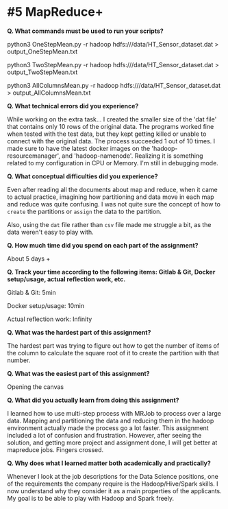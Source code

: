 # #5 MapReduce+

__Q. What commands must be used to run your scripts?__

python3 OneStepMean.py -r hadoop hdfs:///data/HT_Sensor_dataset.dat > output_OneStepMean.txt

python3 TwoStepMean.py -r hadoop hdfs:///data/HT_Sensor_dataset.dat > output_TwoStepMean.txt

python3 AllColumnsMean.py -r hadoop hdfs:///data/HT_Sensor_dataset.dat > output_AllColumnsMean.txt

__Q. What technical errors did you experience?__

While working on the extra task... 
I created the smaller size of the 'dat file' that contains only 10 rows of the original data.
The programs worked fine when tested with the test data, but they kept getting killed or unable to connect with the original data. The process succeeded 1 out of 10 times.
I made sure to have the latest docker images on the 'hadoop-resourcemanager', and 'hadoop-namenode'. Realizing it is something related to my configuration in CPU or Memory. I'm still in debugging mode.

__Q. What conceptual difficulties did you experience?__

Even after reading all the documents about map and reduce, when it came to actual practice, imagining how partitioning and data move in each map and reduce was quite confusing.
I was not quite sure the concept of how to `create` the partitions or `assign` the data to the partition.

Also, using the `dat` file rather than `csv` file made me struggle a bit, as the data weren't easy to play with.   

__Q. How much time did you spend on each part of the assignment?__

About 5 days +

__Q. Track your time according to the following items: Gitlab & Git, Docker setup/usage, actual reflection work, etc.__

Gitlab & Git: 5min

Docker setup/usage: 10min

Actual reflection work: Infinity

__Q. What was the hardest part of this assignment?__

The hardest part was trying to figure out how to get the number of items of the column to calculate the square root of it to create the partition with that number.  

__Q. What was the easiest part of this assignment?__

Opening the canvas

__Q. What did you actually learn from doing this assignment?__

I learned how to use multi-step process with MRJob to process over a large data. Mapping and partitioning the data and reducing them in the hadoop environment actually made the process go a lot faster. 
This assignment included a lot of confusion and frustration. However, after seeing the solution, and getting more project and assignment done, I will get better at mapreduce jobs. Fingers crossed. 

__Q. Why does what I learned matter both academically and practically?__

Whenever I look at the job descriptions for the Data Science positions, one of the requirements the company require is the Hadoop/Hive/Spark skills. I now understand why they consider it as a main properties of the applicants. My goal is to be able to play with Hadoop and Spark freely. 